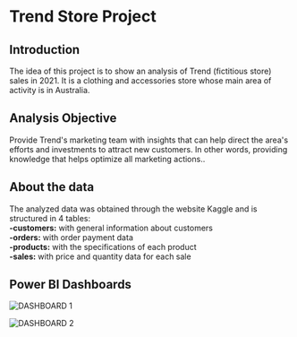 <h1><b>Trend Store Project</b></h1>
<h2><b>Introduction</b></h2>
The idea of this project is to show an analysis of Trend (fictitious store) sales in 2021. It is a clothing and accessories store whose main area of activity is in Australia.
<h2><b>Analysis Objective</b></h2>
Provide Trend's marketing team with insights that can help direct the area's efforts and investments to attract new customers. In other words, providing knowledge that helps optimize all marketing actions..
<h2><b>About the data</b></h2>
The analyzed data was obtained through the website Kaggle and is structured in 4 tables:
</br>
<b>-customers:</b> with general information about customers
</br>
<b>-orders:</b> with order payment data
</br>
<b>-products:</b> with the specifications of each product
</br>
<b>-sales:</b> with price and quantity data for each sale
</br>
<h2>Power BI Dashboards</h2>

![DASHBOARD 1](https://github.com/AmaroRegly/trend_project/assets/151293110/81117c1a-d520-480c-8adc-72580a9ffe87)

![DASHBOARD 2](https://github.com/AmaroRegly/trend_project/assets/151293110/c83d5787-81bb-4f87-84c6-aebea8a6ee18)

